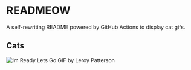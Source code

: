 # READMEOW

A self-rewriting README powered by GitHub Actions to display cat gifs.

## Cats

![Im Ready Lets Go GIF by Leroy Patterson](https://media3.giphy.com/media/CjmvTCZf2U3p09Cn0h/200.gif?cid=9acd02dawse5dyjxt6ynmpuvg5cngqusxp38ql92rofl4cns&ep=v1_gifs_search&rid=200.gif&ct=g)
